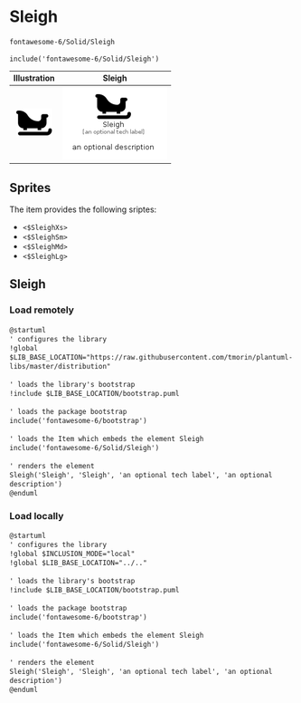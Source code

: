 # Sleigh


```text
fontawesome-6/Solid/Sleigh
```

```text
include('fontawesome-6/Solid/Sleigh')
```



| Illustration | Sleigh |
| :---: | :---: |
| ![illustration for Illustration](../../fontawesome-6/Solid/Sleigh.png) | ![illustration for Sleigh](../../fontawesome-6/Solid/Sleigh.Local.png) |



## Sprites
The item provides the following sriptes:

- `<$SleighXs>`
- `<$SleighSm>`
- `<$SleighMd>`
- `<$SleighLg>`





## Sleigh

### Load remotely
```plantuml
@startuml
' configures the library
!global $LIB_BASE_LOCATION="https://raw.githubusercontent.com/tmorin/plantuml-libs/master/distribution"

' loads the library's bootstrap
!include $LIB_BASE_LOCATION/bootstrap.puml

' loads the package bootstrap
include('fontawesome-6/bootstrap')

' loads the Item which embeds the element Sleigh
include('fontawesome-6/Solid/Sleigh')

' renders the element
Sleigh('Sleigh', 'Sleigh', 'an optional tech label', 'an optional description')
@enduml
```

### Load locally
```plantuml
@startuml
' configures the library
!global $INCLUSION_MODE="local"
!global $LIB_BASE_LOCATION="../.."

' loads the library's bootstrap
!include $LIB_BASE_LOCATION/bootstrap.puml

' loads the package bootstrap
include('fontawesome-6/bootstrap')

' loads the Item which embeds the element Sleigh
include('fontawesome-6/Solid/Sleigh')

' renders the element
Sleigh('Sleigh', 'Sleigh', 'an optional tech label', 'an optional description')
@enduml
```

